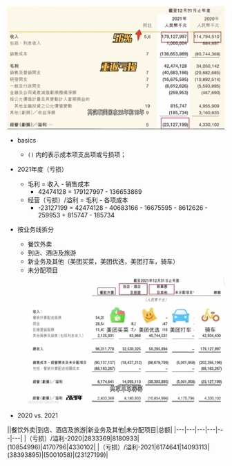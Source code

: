 
![美团2021](../../misc/images/meituan2021.jpg)

- basics
    - `()` 内的表示成本项支出项或亏损项；

- 2021年度（亏损）
    - 毛利 = 收入 - 销售成本
        - 42474128 = 179127997 - 136653869
    - 经营（亏损）/溢利 = 毛利 - 各项成本
        - -23127199 = 42474128 - 40683166 - 16675595 - 8612626 - 259953 + 815747 - 185734

- 按业务线拆分
    - 餐饮外卖
    - 到店、酒店及旅游
    - 新业务及其他（美团买菜，美团优选，美团打车，骑车）
    - 未分配项目
![美团2020](../../misc/images/meituan2020.jpg)


- 2020 vs. 2021

|\|餐饮外卖|到店、酒店及旅游|新业务及其他|未分配项目|总额|
|---|---|---|---|---|---|
|（亏损）/溢利-2020|2833369|8180933|(10854996)|4170796|4330102|
|（亏损）/溢利-2021|6174641|14093113|(38393895)|(5001058)|(23127199)|
